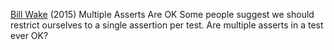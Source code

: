 
[Bill Wake](https://www.industriallogic.com/blog/multiple-asserts-are-ok/)
(2015) Multiple Asserts Are OK
Some people suggest we should restrict ourselves to a single assertion per test. Are multiple asserts in a test ever OK?
